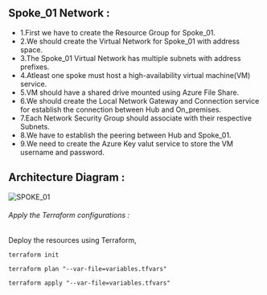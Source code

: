 ## Spoke_01 Network :
- 1.First we have to create the Resource Group for Spoke_01.
- 2.We should create the Virtual Network for Spoke_01 with address space.
- 3.The Spoke_01 Virtual Network has multiple subnets with address prefixes.
- 4.Atleast one spoke must host a high-availability virtual machine(VM) service.
- 5.VM should have a shared drive mounted using Azure File Share.
- 6.We should create the Local Network Gateway and Connection service for establish the connection between Hub and On_premises.
- 7.Each Network Security Group should associate with their respective Subnets.
- 8.We have to establish the peering between Hub and Spoke_01.
- 9.We need to create the Azure Key valut service to store the VM username and password.

## Architecture Diagram :
![SPOKE_01](https://github.com/user-attachments/assets/d7a7fa0b-6fda-4bc4-b399-f1c2347abeb4)

###### Apply the Terraform configurations :
Deploy the resources using Terraform,
```
terraform init
```
```
terraform plan "--var-file=variables.tfvars"
```
```
terraform apply "--var-file=variables.tfvars"
```